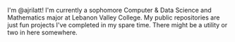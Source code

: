 I'm @ajrilatt! I'm currently a sophomore Computer & Data Science and Mathematics major at Lebanon Valley College. My public repositories are just fun projects I've completed in my spare time. There might be a utility or two in here somewhere.

<!---
ajrilatt/ajrilatt is a ✨ special ✨ repository because its `README.md` (this file) appears on your GitHub profile.
You can click the Preview link to take a look at your changes.
--->
